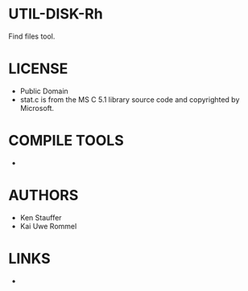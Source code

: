 UTIL-DISK-Rh
============

Find files tool.

LICENSE
===============
* Public Domain
* stat.c is from the MS C 5.1 library source code and copyrighted by Microsoft.

COMPILE TOOLS
===============
* 

AUTHORS
===============
* Ken Stauffer
* Kai Uwe Rommel

LINKS
===============
* 

